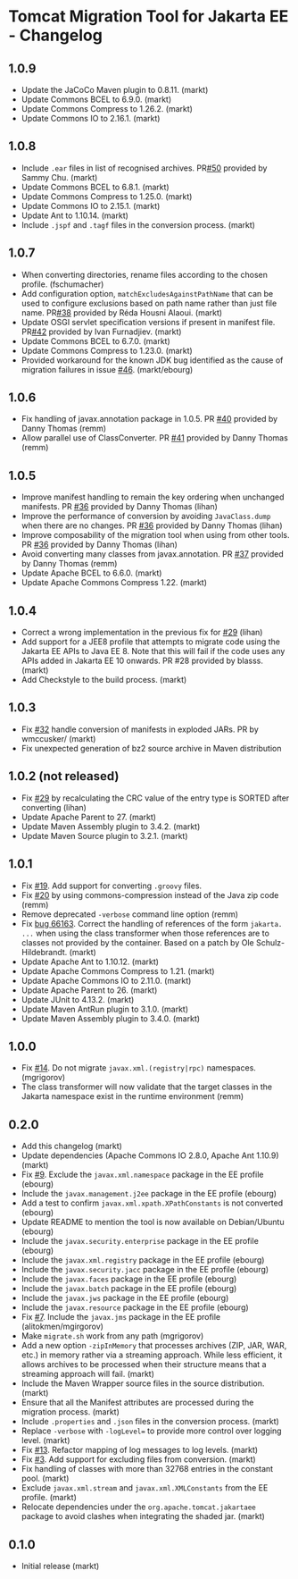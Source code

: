# Tomcat Migration Tool for Jakarta EE - Changelog

## 1.0.9
- Update the JaCoCo Maven plugin to 0.8.11. (markt)
- Update Commons BCEL to 6.9.0. (markt)
- Update Commons Compress to 1.26.2. (markt)
- Update Commons IO to 2.16.1. (markt)

## 1.0.8
- Include `.ear` files in list of recognised archives. PR[#50](https://github.com/apache/tomcat-jakartaee-migration/pull/50) provided by Sammy Chu. (markt)
- Update Commons BCEL to 6.8.1. (markt)
- Update Commons Compress to 1.25.0. (markt)
- Update Commons IO to 2.15.1. (markt)
- Update Ant to 1.10.14. (markt)
- Include `.jspf` and `.tagf` files in the conversion process. (markt)


## 1.0.7

- When converting directories, rename files according to the chosen profile. (fschumacher)
- Add configuration option, `matchExcludesAgainstPathName` that can be used to configure exclusions based on path name rather than just file name.  PR[#38](https://github.com/apache/tomcat-jakartaee-migration/pull/38) provided by Réda Housni Alaoui. (markt)
- Update OSGI servlet specification versions if present in manifest file. PR[#42](https://github.com/apache/tomcat-jakartaee-migration/pull/42) provided by Ivan Furnadjiev. (markt)
- Update Commons BCEL to 6.7.0. (markt)
- Update Commons Compress to 1.23.0. (markt)
- Provided workaround for the known JDK bug identified as the cause of migration failures in issue [#46](https://github.com/apache/tomcat-jakartaee-migration/issues/46). (markt/ebourg)


## 1.0.6

- Fix handling of javax.annotation package in 1.0.5. PR [#40](https://github.com/apache/tomcat-jakartaee-migration/pull/40) provided by Danny Thomas (remm)
- Allow parallel use of ClassConverter. PR [#41](https://github.com/apache/tomcat-jakartaee-migration/pull/41) provided by Danny Thomas (remm)

## 1.0.5

- Improve manifest handling to remain the key ordering when unchanged manifests. PR [#36](https://github.com/apache/tomcat-jakartaee-migration/pull/36) provided by Danny Thomas (lihan)
- Improve the performance of conversion by avoiding `JavaClass.dump` when there are no changes. PR [#36](https://github.com/apache/tomcat-jakartaee-migration/pull/36) provided by Danny Thomas (lihan)
- Improve composability of the migration tool when using from other tools. PR [#36](https://github.com/apache/tomcat-jakartaee-migration/pull/36) provided by Danny Thomas (lihan)
- Avoid converting many classes from javax.annotation. PR [#37](https://github.com/apache/tomcat-jakartaee-migration/pull/37) provided by Danny Thomas (remm)
- Update Apache BCEL to 6.6.0. (markt)
- Update Apache Commons Compress 1.22. (markt)

## 1.0.4

- Correct a wrong implementation in the previous fix for [#29](https://github.com/apache/tomcat-jakartaee-migration/issues/29) (lihan)
- Add support for a JEE8 profile that attempts to migrate code using the Jakarta EE APIs to Java EE 8. Note that this will fail if the code uses any APIs added in Jakarta EE 10 onwards. PR #28 provided by blasss. (markt)
- Add Checkstyle to the build process. (markt)

## 1.0.3

- Fix [#32](https://github.com/apache/tomcat-jakartaee-migration/issues/32) handle conversion of manifests in exploded JARs. PR by wmccusker/ (markt)
- Fix unexpected generation of bz2 source archive in Maven distribution

## 1.0.2 (not released)

- Fix [#29](https://github.com/apache/tomcat-jakartaee-migration/issues/29) by recalculating the CRC value of the entry type is SORTED after converting (lihan)
- Update Apache Parent to 27. (markt)
- Update Maven Assembly plugin to 3.4.2. (markt)
- Update Maven Source plugin to 3.2.1. (markt)

## 1.0.1

- Fix [#19](https://github.com/apache/tomcat-jakartaee-migration/issues/19). Add support for converting `.groovy` files.
- Fix [#20](https://github.com/apache/tomcat-jakartaee-migration/issues/20) by using commons-compression instead of the Java zip code (remm)
- Remove deprecated `-verbose` command line option (remm)
- Fix [bug 66163](https://bz.apache.org/bugzilla/show_bug.cgi?id=66163). Correct the handling of references of the form `jakarta. ...` when using the class transformer when those references are to classes not provided by the container. Based on a patch by Ole Schulz-Hildebrandt. (markt)
- Update Apache Ant to 1.10.12. (markt)
- Update Apache Commons Compress to 1.21. (markt)
- Update Apache Commons IO to 2.11.0. (markt)
- Update Apache Parent to 26. (markt)
- Update JUnit to 4.13.2. (markt)
- Update Maven AntRun plugin to 3.1.0. (markt)
- Update Maven Assembly plugin to 3.4.0. (markt)

## 1.0.0

- Fix [#14](https://github.com/apache/tomcat-jakartaee-migration/issues/14). Do not migrate `javax.xml.(registry|rpc)` namespaces. (mgrigorov)
- The class transformer will now validate that the target classes in the Jakarta namespace exist in the runtime environment (remm)

## 0.2.0

- Add this changelog (markt)
- Update dependencies (Apache Commons IO 2.8.0, Apache Ant 1.10.9) (markt)
- Fix [#9](https://github.com/apache/tomcat-jakartaee-migration/issues/9). Exclude the `javax.xml.namespace` package in the EE profile (ebourg)
- Include the `javax.management.j2ee` package in the EE profile (ebourg)
- Add a test to confirm `javax.xml.xpath.XPathConstants` is not converted (ebourg)
- Update README to mention the tool is now available on Debian/Ubuntu (ebourg)
- Include the `javax.security.enterprise` package in the EE profile (ebourg)
- Include the `javax.xml.registry` package in the EE profile (ebourg)
- Include the `javax.security.jacc` package in the EE profile (ebourg)
- Include the `javax.faces` package in the EE profile (ebourg)
- Include the `javax.batch` package in the EE profile (ebourg)
- Include the `javax.jws` package in the EE profile (ebourg)
- Include the `javax.resource` package in the EE profile (ebourg)
- Fix [#7](https://github.com/apache/tomcat-jakartaee-migration/issues/7). Include the `javax.jms` package in the EE profile (alitokmen/mgirgorov)
- Make `migrate.sh` work from any path (mgrigorov)
- Add a new option `-zipInMemory` that processes archives (ZIP, JAR, WAR, etc.) in memory rather via a streaming approach. While less efficient, it allows archives to be processed when their structure means that a streaming approach will fail. (markt)
- Include the Maven Wrapper source files in the source distribution. (markt)
- Ensure that all the Manifest attributes are processed during the migration process. (markt)
- Include `.properties` and `.json` files in the conversion process. (markt)
- Replace `-verbose` with `-logLevel=` to provide more control over logging level. (markt)
- Fix [#13](https://github.com/apache/tomcat-jakartaee-migration/issues/13). Refactor mapping of log messages to log levels. (markt)
- Fix [#3](https://github.com/apache/tomcat-jakartaee-migration/issues/3). Add support for excluding files from conversion. (markt)
- Fix handling of classes with more than 32768 entries in the constant pool. (markt)
- Exclude `javax.xml.stream` and `javax.xml.XMLConstants` from the EE profile. (markt)
- Relocate dependencies under the `org.apache.tomcat.jakartaee` package to avoid clashes when integrating the shaded jar. (markt)

## 0.1.0

- Initial release (markt)
